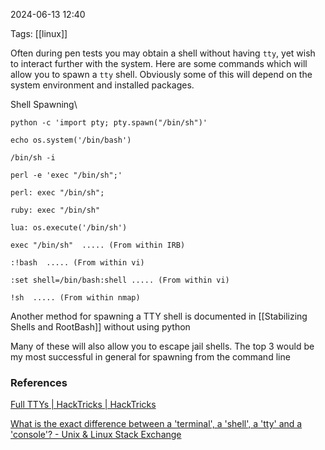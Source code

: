 
2024-06-13 12:40

Tags: [[linux]]

Often during pen tests you may obtain a shell without having `tty`, yet wish to interact further with the system. Here are some commands which will allow you to spawn a `tty` shell. Obviously some of this will depend on the system environment and installed packages.

Shell Spawning\

```
python -c 'import pty; pty.spawn("/bin/sh")'

echo os.system('/bin/bash') 

/bin/sh -i

perl -e 'exec "/bin/sh";'

perl: exec "/bin/sh";

ruby: exec "/bin/sh"

lua: os.execute('/bin/sh')

exec "/bin/sh"  ..... (From within IRB)

:!bash  ..... (From within vi) 

:set shell=/bin/bash:shell ..... (From within vi)

!sh  ..... (From within nmap)
```

Another method for spawning a TTY shell is documented in [[Stabilizing Shells and RootBash]] without using python

Many of these will also allow you to escape jail shells. The top 3 would be my most successful in general for spawning from the command line

### References

[Full TTYs | HackTricks | HackTricks](https://book.hacktricks.xyz/generic-methodologies-and-resources/shells/full-ttys)

[What is the exact difference between a 'terminal', a 'shell', a 'tty' and a 'console'? - Unix & Linux Stack Exchange](https://unix.stackexchange.com/questions/4126/what-is-the-exact-difference-between-a-terminal-a-shell-a-tty-and-a-con)
